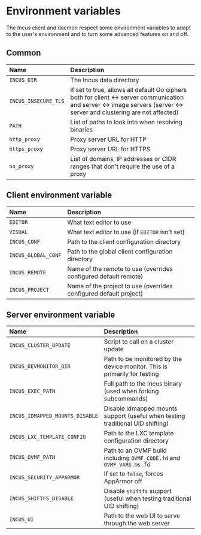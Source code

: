 # Environment variables

The Incus client and daemon respect some environment variables to adapt to
the user's environment and to turn some advanced features on and off.

## Common

Name                            | Description
:---                            | :----
`INCUS_DIR`                     | The Incus data directory
`INCUS_INSECURE_TLS`            | If set to true, allows all default Go ciphers both for client <-> server communication and server <-> image servers (server <-> server and clustering are not affected)
`PATH`                          | List of paths to look into when resolving binaries
`http_proxy`                    | Proxy server URL for HTTP
`https_proxy`                   | Proxy server URL for HTTPS
`no_proxy`                      | List of domains, IP addresses or CIDR ranges that don't require the use of a proxy

## Client environment variable

Name                            | Description
:---                            | :----
`EDITOR`                        | What text editor to use
`VISUAL`                        | What text editor to use (if `EDITOR` isn't set)
`INCUS_CONF`                    | Path to the client configuration directory
`INCUS_GLOBAL_CONF`             | Path to the global client configuration directory
`INCUS_REMOTE`                  | Name of the remote to use (overrides configured default remote)
`INCUS_PROJECT`                 | Name of the project to use (overrides configured default project)

## Server environment variable

Name                            | Description
:---                            | :----
`INCUS_CLUSTER_UPDATE`          | Script to call on a cluster update
`INCUS_DEVMONITOR_DIR`          | Path to be monitored by the device monitor. This is primarily for testing
`INCUS_EXEC_PATH`               | Full path to the Incus binary (used when forking subcommands)
`INCUS_IDMAPPED_MOUNTS_DISABLE` | Disable idmapped mounts support (useful when testing traditional UID shifting)
`INCUS_LXC_TEMPLATE_CONFIG`     | Path to the LXC template configuration directory
`INCUS_OVMF_PATH`               | Path to an OVMF build including `OVMF_CODE.fd` and `OVMF_VARS.ms.fd`
`INCUS_SECURITY_APPARMOR`       | If set to `false`, forces AppArmor off
`INCUS_SHIFTFS_DISABLE`         | Disable `shiftfs` support (useful when testing traditional UID shifting)
`INCUS_UI`                      | Path to the web UI to serve through the web server
